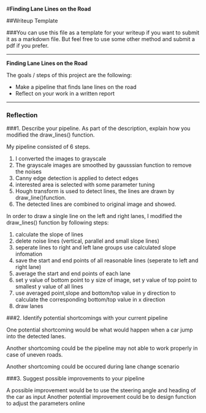 #**Finding Lane Lines on the Road** 

##Writeup Template

###You can use this file as a template for your writeup if you want to submit it as a markdown file. But feel free to use some other method and submit a pdf if you prefer.

---

**Finding Lane Lines on the Road**

The goals / steps of this project are the following:
* Make a pipeline that finds lane lines on the road
* Reflect on your work in a written report

---

### Reflection

###1. Describe your pipeline. As part of the description, explain how you modified the draw_lines() function.

My pipeline consisted of 6 steps.
1. I converted the images to grayscale
2. The grayscale images are smoothed by gausssian function to remove the noises
3. Canny edge detection is applied to detect edges
4. interested area is selected with some parameter tuning
5. Hough transform is used to detect lines, the lines are drawn by draw_line()function.
6. The detected lines are combined to original image and showed.


In order to draw a single line on the left and right lanes, I modified the draw_lines() function by following steps:
1. calculate the slope of lines
2. delete noise lines (vertical, parallel and small slope lines)
3. seperate lines to right and left lane groups use calculated slope infomation
4. save the start and end points of all reasonable lines (seperate to left and right lane)
4. average the start and end points of each lane
5. set y value of bottom point to y size of image, set y value of top point to smallest y value of all lines
6. use averaged point,slope and bottom/top value in y direction to calculate the corresponding bottom/top value in x direction
7. draw lanes 



###2. Identify potential shortcomings with your current pipeline


One potential shortcoming would be what would happen when a car jump into the detected lanes.

Another shortcoming could be the pipeline may not able to work properly in case of uneven roads.

Another shortcoming could be occured during lane change scenario  



###3. Suggest possible improvements to your pipeline

A possible improvement would be to use the steering angle and heading of the car as input
Another potential improvement could be to design function to adjust the parameters online
